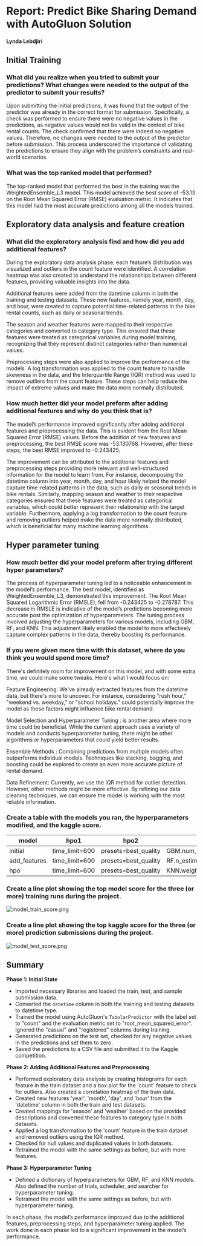 # Report: Predict Bike Sharing Demand with AutoGluon Solution
#### Lynda Lebdjiri

## Initial Training
### What did you realize when you tried to submit your predictions? What changes were needed to the output of the predictor to submit your results?

Upon submitting the initial predictions, it was found that the output of the predictor was already in the correct format for submission. Specifically, a check was performed to ensure there were no negative values in the predictions, as negative values would not be valid in the context of bike rental counts. The check confirmed that there were indeed no negative values. Therefore, no changes were needed to the output of the predictor before submission. This process underscored the importance of validating the predictions to ensure they align with the problem’s constraints and real-world scenarios.

### What was the top ranked model that performed?

The top-ranked model that performed the best in the  training was the WeightedEnsemble_L3 model. This model achieved the best score of -53.13 on the Root Mean Squared Error (RMSE) evaluation metric. It indicates that this model had the most accurate predictions among all the models trained. 

## Exploratory data analysis and feature creation
### What did the exploratory analysis find and how did you add additional features?

During the exploratory data analysis phase, each feature’s distribution was visualized and outliers in the count feature were identified. A correlation heatmap was also created to understand the relationships between different features, providing valuable insights into the data.

Additional features were added from the datetime column in both the training and testing datasets. These new features, namely year, month, day, and hour, were created to capture potential time-related patterns in the bike rental counts, such as daily or seasonal trends.

The season and weather features were mapped to their respective categories and converted to category type. This ensured that these features were treated as categorical variables during model training, recognizing that they represent distinct categories rather than numerical values.

Preprocessing steps were also applied to improve the performance of the models. A log transformation was applied to the count feature to handle skewness in the data, and the Interquartile Range (IQR) method was used to remove outliers from the count feature. These steps can help reduce the impact of extreme values and make the data more normally distributed.

### How much better did your model preform after adding additional features and why do you think that is?

The model’s performance improved significantly after adding additional features and preprocessing the data. This is evident from the Root Mean Squared Error (RMSE) values. Before the addition of new features and preprocessing, the best RMSE score was -53.130768. However, after these steps, the best RMSE improved to -0.243425.

The improvement can be attributed to the additional features and preprocessing steps providing more relevant and well-structured information for the model to learn from. For instance, decomposing the datetime column into year, month, day, and hour likely helped the model capture time-related patterns in the data, such as daily or seasonal trends in bike rentals. Similarly, mapping season and weather to their respective categories ensured that these features were treated as categorical variables, which could better represent their relationship with the target variable. Furthermore, applying a log transformation to the count feature and removing outliers helped make the data more normally distributed, which is beneficial for many machine learning algorithms.

## Hyper parameter tuning
### How much better did your model preform after trying different hyper parameters?

The process of hyperparameter tuning led to a noticeable enhancement in the model’s performance. The best model, identified as WeightedEnsemble_L3, demonstrated this improvement. The Root Mean Squared Logarithmic Error (RMSLE), fell from -0.243425 to -0.278787. This decrease in RMSLE is indicative of the model’s predictions becoming more accurate post the optimization of hyperparameters. The tuning process involved adjusting the hyperparameters for various models, including GBM, RF, and KNN. This adjustment likely enabled the model to more effectively capture complex patterns in the data, thereby boosting its performance.

### If you were given more time with this dataset, where do you think you would spend more time?

There's definitely room for improvement on this model, and with some extra time, we could make some tweaks. Here's what I would focus on:

Feature Engineering: We've already extracted features from the datetime data, but there's more to uncover. For instance, considering "rush hour," "weekend vs. weekday," or "school holidays." could potentially improve the model as these factors might influence bike rental demand.

Model Selection and Hyperparameter Tuning : is another area where more time could be beneficial. While the current approach uses a variety of models and conducts hyperparameter tuning, there might be other algorithms or hyperparameters that could yield better results.

Ensemble Methods : Combining predictions from multiple models often outperforms individual models. Techniques like stacking, bagging, and boosting could be explored to create an even more accurate picture of rental demand.

Data Refinement: Currently, we use the IQR method for outlier detection. However, other methods might be more effective. By refining our data cleaning techniques, we can ensure the model is working with the most reliable information.

### Create a table with the models you ran, the hyperparameters modified, and the kaggle score.

|model|hpo1|hpo2|hpo3|score|
|--|--|--|--|--|
|initial|time_limit=600|presets=best_quality|GBM.num_boost_round=100|1.80433|
|add_features|time_limit=600|presets=best_quality|RF.n_estimators=200|3.10323|
|hpo|time_limit=600|presets=best_quality|KNN.weights=distance|3.13007|

### Create a line plot showing the top model score for the three (or more) training runs during the project.


![model_train_score.png](img/model_train_score.png)

### Create a line plot showing the top kaggle score for the three (or more) prediction submissions during the project.


![model_test_score.png](img/model_test_score.png)

## Summary

**Phase 1: Initial State**
- Imported necessary libraries and loaded the train, test, and sample submission data.
- Converted the `datetime` column in both the training and testing datasets to datetime type.
- Trained the model using AutoGluon's `TabularPredictor` with the label set to "count" and the evaluation metric set to "root_mean_squared_error". Ignored the "casual" and "registered" columns during training.
- Generated predictions on the test set, checked for any negative values in the predictions and set them to zero.
- Saved the predictions to a CSV file and submitted it to the Kaggle competition.

**Phase 2: Adding Additional Features and Preprocessing**
- Performed exploratory data analysis by creating histograms for each feature in the train dataset and a box plot for the 'count' feature to check for outliers. Also created a correlation heatmap of the train data.
- Created new features 'year', 'month', 'day', and 'hour' from the 'datetime' column in both the train and test datasets.
- Created mappings for 'season' and 'weather' based on the provided descriptions and converted these features to category type in both datasets.
- Applied a log transformation to the 'count' feature in the train dataset and removed outliers using the IQR method.
- Checked for null values and duplicated values in both datasets.
- Retrained the model with the same settings as before, but with more features.

**Phase 3: Hyperparameter Tuning**
- Defined a dictionary of hyperparameters for GBM, RF, and KNN models. Also defined the number of trials, scheduler, and searcher for hyperparameter tuning.
- Retrained the model with the same settings as before, but with hyperparameter tuning.

In each phase, the model’s performance improved due to the additional features, preprocessing steps, and hyperparameter tuning applied. The work done in each phase led to a significant improvement in the model’s performance.
